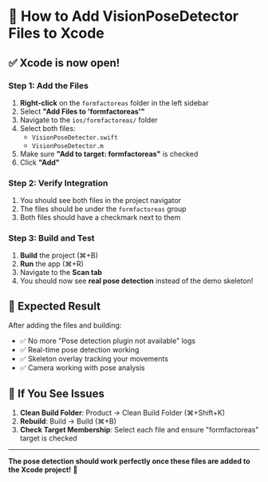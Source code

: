 # 🎯 How to Add VisionPoseDetector Files to Xcode

## ✅ Xcode is now open!

### **Step 1: Add the Files**
1. **Right-click** on the `formfactoreas` folder in the left sidebar
2. Select **"Add Files to 'formfactoreas'"**
3. Navigate to the `ios/formfactoreas/` folder
4. Select both files:
   - `VisionPoseDetector.swift`
   - `VisionPoseDetector.m`
5. Make sure **"Add to target: formfactoreas"** is checked
6. Click **"Add"**

### **Step 2: Verify Integration**
1. You should see both files in the project navigator
2. The files should be under the `formfactoreas` group
3. Both files should have a checkmark next to them

### **Step 3: Build and Test**
1. **Build** the project (⌘+B)
2. **Run** the app (⌘+R)
3. Navigate to the **Scan tab**
4. You should now see **real pose detection** instead of the demo skeleton!

## 🎉 Expected Result

After adding the files and building:
- ✅ No more "Pose detection plugin not available" logs
- ✅ Real-time pose detection working
- ✅ Skeleton overlay tracking your movements
- ✅ Camera working with pose analysis

## 🔧 If You See Issues

1. **Clean Build Folder**: Product → Clean Build Folder (⌘+Shift+K)
2. **Rebuild**: Build → Build (⌘+B)
3. **Check Target Membership**: Select each file and ensure "formfactoreas" target is checked

---

**The pose detection should work perfectly once these files are added to the Xcode project!** 🚀


